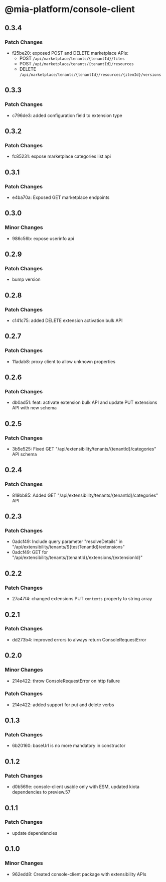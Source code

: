 # @mia-platform/console-client

## 0.3.4

### Patch Changes

- f25be20: exposed POST and DELETE marketplace APIs:
  - POST `/api/marketplace/tenants/{tenantId}/files`
  - POST `/api/marketplace/tenants/{tenantId}/resources`
  - DELETE `/api/marketplace/tenants/{tenantId}/resources/{itemId}/versions`

## 0.3.3

### Patch Changes

- c796de3: added configuration field to extension type

## 0.3.2

### Patch Changes

- fc85231: expose marketplace categories list api

## 0.3.1

### Patch Changes

- e4ba70a: Exposed GET marketplace endpoints

## 0.3.0

### Minor Changes

- 986c56b: expose userinfo api

## 0.2.9

### Patch Changes

- bump version

## 0.2.8

### Patch Changes

- c141c75: added DELETE extension activation bulk API

## 0.2.7

### Patch Changes

- 11adab8: proxy client to allow unknown properties

## 0.2.6

### Patch Changes

- db0ad51: feat: activate extension bulk API and update PUT extensions API with new schema

## 0.2.5

### Patch Changes

- 3b5e525: Fixed GET "/api/extensibility/tenants/{tenantId}/categories" API schema

## 0.2.4

### Patch Changes

- 819bb85: Added GET "/api/extensibility/tenants/{tenantId}/categories" API

## 0.2.3

### Patch Changes

- 0adcf49: Include query parameter "resolveDetails" in "/api/extensibility/tenants/${testTenantId}/extensions"
- 0adcf49: GET for "/api/extensibility/tenants/{tenantId}/extensions/{extensionId}"

## 0.2.2

### Patch Changes

- 27a47f4: changed extensions PUT `contexts` property to string array

## 0.2.1

### Patch Changes

- dd273b4: improved errors to always return ConsoleRequestError

## 0.2.0

### Minor Changes

- 214e422: throw ConsoleRequestError on http failure

### Patch Changes

- 214e422: added support for put and delete verbs

## 0.1.3

### Patch Changes

- 6b20160: baseUrl is no more mandatory in constructor

## 0.1.2

### Patch Changes

- d0b569e: console-client usable only with ESM, updated kiota dependencies to preview.57

## 0.1.1

### Patch Changes

- update dependencies

## 0.1.0

### Minor Changes

- 962edd8: Created console-client package with extensibility APIs
